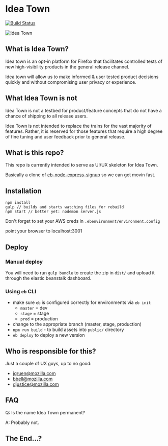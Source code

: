 # Idea Town

[![Build Status](https://travis-ci.org/mozilla/idea-town.svg?branch=master)](https://travis-ci.org/mozilla/idea-town)

![Idea Town](https://raw.githubusercontent.com/mozilla/idea-town/master/src/images/town%402x.png)

## What is Idea Town?

Idea town is an opt-in platform for Firefox that facilitates controlled tests of new high-visibility products in the general release channel.

Idea town will allow us to make informed & user tested product decisions quickly and without compromising user privacy or experience.

## What Idea Town is not

Idea Town is not a testbed for product/feature concepts that do not have a chance of shipping to all release users.

Idea Town is not intended to replace the trains for the vast majority of features. Rather, it is reserved for those features that require a high degree of fine tuning and user feedback prior to general release.

## What is this repo?

This repo is currently intended to serve as UI/UX skeleton for Idea Town.

Basically a clone of [eb-node-express-signup](https://github.com/awslabs/eb-node-express-signup) so we can get movin fast.

## Installation

```
npm install
gulp // builds and starts watching files for rebuild
npm start // better yet: nodemon server.js
```

Don't forget to set your AWS creds in `.ebenvironment/environment.config`

point your browser to localhost:3001

## Deploy

### Manual deploy

You will need to run `gulp bundle` to create the zip in `dist/` and upload it through the
elastic beanstalk dashboard.

### Using `eb` CLI

- make sure `eb` is configured correctly for environments via `eb init`
  - `master` = dev
  - `stage`  = stage
  - `prod`   = production
- change to the appropriate branch (master, stage, production)
- `npm run build` - to build assets into `public/` directory
- `eb deploy` to deploy a new version

## Who is responsible for this?

Just a couple of UX guys, up to no good:
- jgruen@mozilla.com
- bbell@mozilla.com
- djustice@mozilla.com

## FAQ

Q: Is the name Idea Town permanent?

A: Probably not.

## The End...?
